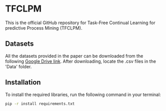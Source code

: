 # TFCLPM

This is the official GitHub repository for Task-Free Continual Learning for predictive Process Mining (TFCLPM). 

## Datasets

All the datasets provided in the paper can be downloaded from the following [Google Drive link](https://drive.google.com/file/d/1f3LAav2gauXlhm9q1F17ZmlZjHKe2GyE/view?usp=share_link). After downloading, locate the .csv files in the 'Data' folder.

## Installation
To install the required libraries, run the following command in your terminal:

```bash
pip -r install requirements.txt
```
